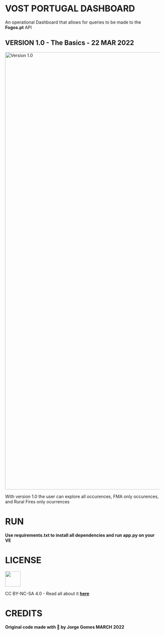 # VOST PORTUGAL DASHBOARD 

An operational Dashboard that allows for queries to be made to the **Fogos.pt** API 



## VERSION 1.0 - The Basics - 22 MAR 2022

<img width="1424" alt="Version 1.0" src="https://user-images.githubusercontent.com/34355337/159564964-b50a165a-84bf-4996-97dc-b200ba349356.png">

With version 1.0 the user can explore all occurences, FMA only occurences, and Rural Fires only ocurrences 

# RUN

**Use requirements.txt to install all dependencies and run app.py on your VE**


# LICENSE

<img height="50" src="https://www.clipartkey.com/mpngs/m/81-811438_cc-by-nc-sa-4-0-icon.png">

CC BY-NC-SA 4.0 - Read all about it [**here**](https://creativecommons.org/licenses/by-nc-sa/4.0/legalcode)


# CREDITS

**Original code made with 🤍 by Jorge Gomes MARCH 2022**



